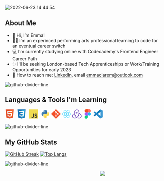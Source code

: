 ![2022-06-23 14 44 54](https://user-images.githubusercontent.com/104512014/175315722-145ea398-0ede-4abb-8845-4cab89752b57.jpg)
## About Me ##

- 👋 Hi, I’m Emma!
- 👩‍💻 I’m an experinced performing arts professional learning to code for an eventual career switch
- 💻 I’m currently studying online with Codecademy's Frontend Engineer Career Path
- ✨ I'll be seeking London-based Tech Apprenticeships or Work/Training Opportunities for early 2023
- 📧 How to reach me: [LinkedIn](www.linkedin.com/in/emma-c-miller/), email emmaclarem@outlook.com

![github-divider-line](https://user-images.githubusercontent.com/104512014/173450695-e34b53b4-67aa-4cc7-a5b7-1aeca97fc90b.png)

## Languages & Tools I'm Learning ##
<div>
  <img src="https://github.com/devicons/devicon/blob/master/icons/html5/html5-original.svg" title="HTML5" alt="HTML" width="30" height="30"/>&nbsp;
  <img src="https://github.com/devicons/devicon/blob/master/icons/css3/css3-original.svg" title="CSS3" alt="CSS" width="30" height="30"/>&nbsp;
  <img src="https://github.com/devicons/devicon/blob/master/icons/javascript/javascript-original.svg" title="JavaScript" alt="JavaScript" width="30" height="30"/>&nbsp;
  <img src="https://github.com/devicons/devicon/blob/master/icons/python/python-original.svg" title="Python" **alt="Python" width="30" height="30"/>
  <img src="https://github.com/devicons/devicon/blob/master/icons/git/git-original.svg" title="Git" **alt="Git" width="30" height="30"/>
  <img src="https://github.com/devicons/devicon/blob/master/icons/react/react-original.svg" title="React" **alt="React" width="30" height="30"/>
  <img src="https://github.com/devicons/devicon/blob/master/icons/redux/redux-original.svg" title="Redux" **alt="Redux" width="30" height="30"/>
  <img src="https://github.com/devicons/devicon/blob/master/icons/figma/figma-original.svg" title="Figma" **alt="Figma" width="30" height="30"/>
  <img src="https://github.com/devicons/devicon/blob/master/icons/vscode/vscode-original.svg" title="VScode" **alt="VScode" width="30" height="30"/>
</div>

![github-divider-line](https://user-images.githubusercontent.com/104512014/173450695-e34b53b4-67aa-4cc7-a5b7-1aeca97fc90b.png)

## My GitHub Stats ##
[![GitHub Streak](http://github-readme-streak-stats.herokuapp.com?user=emmaclarem&theme=nightowl&date_format=j%20M%5B%20Y%5D)](https://git.io/streak-stats)
[![Top Langs](https://github-readme-stats.vercel.app/api/top-langs/?username=emmaclarem&layout=compact&theme=nightowl)](https://github.com/anuraghazra/github-readme-stats)

![github-divider-line](https://user-images.githubusercontent.com/104512014/173450695-e34b53b4-67aa-4cc7-a5b7-1aeca97fc90b.png)

<img src="https://user-images.githubusercontent.com/104512014/173451177-0081ac1c-75ae-4b73-b275-b26c7c3b7faf.png" width="200px" align="right">

